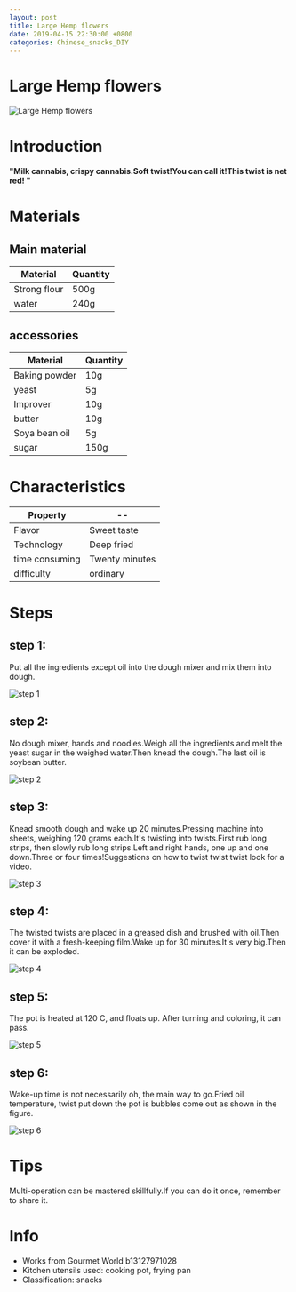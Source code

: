 ```yaml
---
layout: post
title: Large Hemp flowers
date: 2019-04-15 22:30:00 +0800
categories: Chinese_snacks_DIY
---
```


# Large Hemp flowers

![Large Hemp flowers]({{site.baseurl}}/img/410969/410969.jpg)

# Introduction

**"Milk cannabis, crispy cannabis.Soft twist!You can call it!This twist is net red! "**

# Materials


## Main material

Material|Quantity
--|--
Strong flour|500g
water|240g

## accessories

Material|Quantity
--|--
Baking powder|10g
yeast|5g
Improver|10g
butter|10g
Soya bean oil|5g
sugar|150g

# Characteristics

Property|--
--|--
Flavor|Sweet taste
Technology|Deep fried
time consuming|Twenty minutes
difficulty|ordinary

# Steps

## step 1:

Put all the ingredients except oil into the dough mixer and mix them into dough.

![step 1]({{site.baseurl}}/img/410969/1.jpg)

## step 2:

No dough mixer, hands and noodles.Weigh all the ingredients and melt the yeast sugar in the weighed water.Then knead the dough.The last oil is soybean butter.

![step 2]({{site.baseurl}}/img/410969/2.jpg)

## step 3:

Knead smooth dough and wake up 20 minutes.Pressing machine into sheets, weighing 120 grams each.It's twisting into twists.First rub long strips, then slowly rub long strips.Left and right hands, one up and one down.Three or four times!Suggestions on how to twist twist twist look for a video.

![step 3]({{site.baseurl}}/img/410969/3.jpg)

## step 4:

The twisted twists are placed in a greased dish and brushed with oil.Then cover it with a fresh-keeping film.Wake up for 30 minutes.It's very big.Then it can be exploded.

![step 4]({{site.baseurl}}/img/410969/4.jpg)

## step 5:

The pot is heated at 120 C, and floats up. After turning and coloring, it can pass.

![step 5]({{site.baseurl}}/img/410969/5.jpg)

## step 6:

Wake-up time is not necessarily oh, the main way to go.Fried oil temperature, twist put down the pot is bubbles come out as shown in the figure.

![step 6]({{site.baseurl}}/img/410969/6.jpg)

# Tips

Multi-operation can be mastered skillfully.If you can do it once, remember to share it.

# Info

- Works from Gourmet World b13127971028
- Kitchen utensils used: cooking pot, frying pan
- Classification: snacks